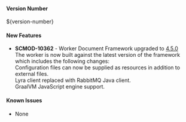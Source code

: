 
#### Version Number
${version-number}

#### New Features

- **SCMOD-10362** - Worker Document Framework upgraded to [4.5.0](https://github.com/CAFDataProcessing/worker-document/releases/tag/v4.5.0)  
The worker is now built against the latest version of the framework which includes the following changes:  
  Configuration files can now be supplied as resources in addition to external files.  
  Lyra client replaced with RabbitMQ Java client.  
  GraalVM JavaScript engine support.

#### Known Issues

* None